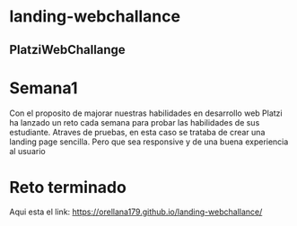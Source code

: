 # landing-webchallance

## PlatziWebChallange
# Semana1
Con el proposito de majorar nuestras habilidades en desarrollo web Platzi ha lanzado un reto cada semana para probar las habilidades de sus estudiante.
Atraves de pruebas, en esta caso se trataba de crear una landing page sencilla. Pero que sea responsive y de una buena experiencia al usuario

# Reto terminado
Aqui esta el link:
https://orellana179.github.io/landing-webchallance/

